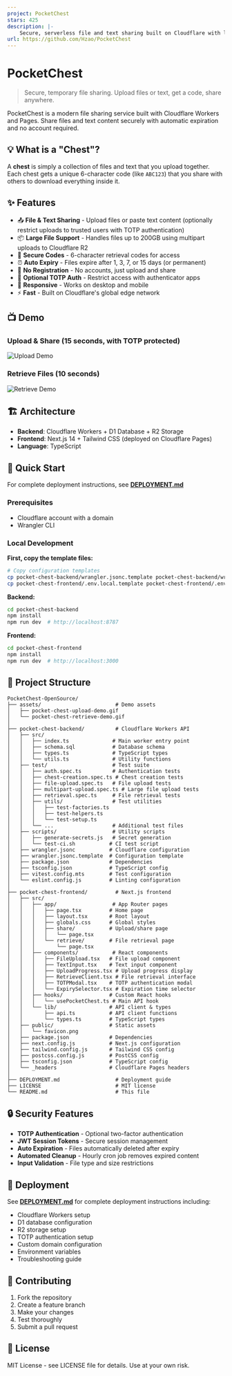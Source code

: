 ```yaml
---
project: PocketChest
stars: 425
description: |-
    Secure, serverless file and text sharing built on Cloudflare with large file support.
url: https://github.com/Hzao/PocketChest
---
```


# PocketChest

> Secure, temporary file sharing. Upload files or text, get a code, share anywhere.

PocketChest is a modern file sharing service built with Cloudflare Workers and Pages. Share files and text content securely with automatic expiration and no account required.

## 💡 What is a "Chest"?

A **chest** is simply a collection of files and text that you upload together. Each chest gets a unique 6-character code (like `ABC123`) that you share with others to download everything inside it.

## ✨ Features

- 📤 **File & Text Sharing** - Upload files or paste text content (optionally restrict uploads to trusted users with TOTP authentication)
- 📦 **Large File Support** - Handles files up to 200GB using multipart uploads to Cloudflare R2
- 🔐 **Secure Codes** - 6-character retrieval codes for access
- ⏰ **Auto Expiry** - Files expire after 1, 3, 7, or 15 days (or permanent)
- 🚀 **No Registration** - No accounts, just upload and share
- 🔐 **Optional TOTP Auth** - Restrict access with authenticator apps  
- 📱 **Responsive** - Works on desktop and mobile
- ⚡ **Fast** - Built on Cloudflare's global edge network

## 📺 Demo

### Upload & Share (15 seconds, with TOTP protected)
![Upload Demo](assets/pocket-chest-upload-demo.gif)

### Retrieve Files (10 seconds)  
![Retrieve Demo](assets/pocket-chest-retrieve-demo.gif)

## 🏗️ Architecture

- **Backend**: Cloudflare Workers + D1 Database + R2 Storage
- **Frontend**: Next.js 14 + Tailwind CSS (deployed on Cloudflare Pages)
- **Language**: TypeScript

## 🚀 Quick Start

For complete deployment instructions, see **[DEPLOYMENT.md](DEPLOYMENT.md)**

### Prerequisites
- Cloudflare account with a domain
- Wrangler CLI

### Local Development

**First, copy the template files:**
```bash
# Copy configuration templates
cp pocket-chest-backend/wrangler.jsonc.template pocket-chest-backend/wrangler.jsonc
cp pocket-chest-frontend/.env.local.template pocket-chest-frontend/.env.local
```

**Backend:**
```bash
cd pocket-chest-backend
npm install
npm run dev  # http://localhost:8787
```

**Frontend:**
```bash
cd pocket-chest-frontend
npm install
npm run dev  # http://localhost:3000
```

## 📁 Project Structure

```
PocketChest-OpenSource/
├── assets/                        # Demo assets
│   ├── pocket-chest-upload-demo.gif
│   └── pocket-chest-retrieve-demo.gif
│
├── pocket-chest-backend/          # Cloudflare Workers API
│   ├── src/
│   │   ├── index.ts              # Main worker entry point
│   │   ├── schema.sql            # Database schema
│   │   ├── types.ts              # TypeScript types
│   │   └── utils.ts              # Utility functions
│   ├── test/                     # Test suite
│   │   ├── auth.spec.ts          # Authentication tests
│   │   ├── chest-creation.spec.ts # Chest creation tests
│   │   ├── file-upload.spec.ts   # File upload tests
│   │   ├── multipart-upload.spec.ts # Large file upload tests
│   │   ├── retrieval.spec.ts     # File retrieval tests
│   │   ├── utils/                # Test utilities
│   │   │   ├── test-factories.ts
│   │   │   ├── test-helpers.ts
│   │   │   └── test-setup.ts
│   │   └── ...                   # Additional test files
│   ├── scripts/                  # Utility scripts
│   │   ├── generate-secrets.js   # Secret generation
│   │   └── test-ci.sh           # CI test script
│   ├── wrangler.jsonc           # Cloudflare configuration
│   ├── wrangler.jsonc.template  # Configuration template
│   ├── package.json             # Dependencies
│   ├── tsconfig.json            # TypeScript config
│   ├── vitest.config.mts        # Test configuration
│   └── eslint.config.js         # Linting configuration
│
├── pocket-chest-frontend/         # Next.js frontend
│   ├── src/
│   │   ├── app/                  # App Router pages
│   │   │   ├── page.tsx         # Home page
│   │   │   ├── layout.tsx       # Root layout
│   │   │   ├── globals.css      # Global styles
│   │   │   ├── share/           # Upload/share page
│   │   │   │   └── page.tsx
│   │   │   └── retrieve/        # File retrieval page
│   │   │       └── page.tsx
│   │   ├── components/           # React components
│   │   │   ├── FileUpload.tsx   # File upload component
│   │   │   ├── TextInput.tsx    # Text input component
│   │   │   ├── UploadProgress.tsx # Upload progress display
│   │   │   ├── RetrieveClient.tsx # File retrieval interface
│   │   │   ├── TOTPModal.tsx    # TOTP authentication modal
│   │   │   └── ExpirySelector.tsx # Expiration time selector
│   │   ├── hooks/               # Custom React hooks
│   │   │   └── usePocketChest.ts # Main API hook
│   │   └── lib/                 # API client & types
│   │       ├── api.ts           # API client functions
│   │       └── types.ts         # TypeScript types
│   ├── public/                  # Static assets
│   │   └── favicon.png
│   ├── package.json             # Dependencies
│   ├── next.config.js           # Next.js configuration
│   ├── tailwind.config.js       # Tailwind CSS config
│   ├── postcss.config.js        # PostCSS config
│   ├── tsconfig.json            # TypeScript config
│   └── _headers                 # Cloudflare Pages headers
│
├── DEPLOYMENT.md                  # Deployment guide
├── LICENSE                        # MIT license
└── README.md                      # This file
```

## 🔒 Security Features

- **TOTP Authentication** - Optional two-factor authentication
- **JWT Session Tokens** - Secure session management
- **Auto Expiration** - Files automatically deleted after expiry
- **Automated Cleanup** - Hourly cron job removes expired content
- **Input Validation** - File type and size restrictions

## 🚢 Deployment

See **[DEPLOYMENT.md](DEPLOYMENT.md)** for complete deployment instructions including:
- Cloudflare Workers setup
- D1 database configuration
- R2 storage setup
- TOTP authentication setup
- Custom domain configuration
- Environment variables
- Troubleshooting guide

## 🤝 Contributing

1. Fork the repository
2. Create a feature branch
3. Make your changes
4. Test thoroughly
5. Submit a pull request

## 📄 License

MIT License - see LICENSE file for details. Use at your own risk.
